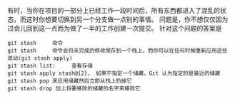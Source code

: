 有时，当你在项目的一部分上已经工作一段时间后，所有东西都进入了混乱的状态，而这时你想要切换到另一个分支做一点别的事情。 问题是，你不想仅仅因为过会儿回到这一点而为做了一半的工作创建一次提交。 针对这个问题的答案是

```
git stash     命令
git stash     命令会将未完成的修改保存到一个栈上，而你可以在任何时候重新应用这些改动(git stash apply)
git stash list:     查看存储
git stash apply stash@{2}， 如果不指定一个储藏，Git 认为指定的是最近的储藏
git stash pop 来应用储藏然后立即从栈上扔掉它
git stash drop 加上将要移除的储藏的名字来移除它
```